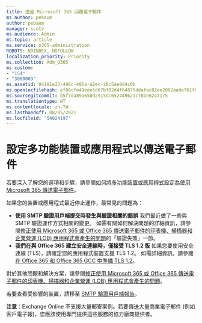 ```yaml
---
title: 透過 Microsoft 365 回覆電子郵件
ms.author: pebaum
author: pebaum
manager: scotv
ms.audience: Admin
ms.topic: article
ms.service: o365-administration
ROBOTS: NOINDEX, NOFOLLOW
localization_priority: Priority
ms.collection: Adm_O365
ms.custom:
- "154"
- "3000003"
ms.assetid: 84191e23-496c-495a-a2ec-28c5ae0d4c0b
ms.openlocfilehash: ef06cfe41eee5d67bf82d4f64875ddafac82ee2062aade761f81b906cd428dd5
ms.sourcegitcommit: b5f7da89a650d2915dc652449623c78be6247175
ms.translationtype: HT
ms.contentlocale: zh-TW
ms.lasthandoff: 08/05/2021
ms.locfileid: "54024197"
---
```

# <a name="set-up-a-multifunction-device-or-application-to-send-email"></a>設定多功能裝置或應用程式以傳送電子郵件

若要深入了解您的選項和步驟，請參閱[如何將多功能裝置或應用程式設定為使用 Microsoft 365 傳送電子郵件](/Exchange/mail-flow-best-practices/how-to-set-up-a-multifunction-device-or-application-to-send-email-using-microsoft-365-or-office-365)。
  
如果您的裝置或應用程式最近停止運作，最常見的問題為：

- **使用 SMTP 驗證用戶端提交時發生與驗證相關的錯誤** 我們最近做了一些與 SMTP 驗證運作方式相關的變更。 如需有關如何解決問題的詳細資訊，請參閱[修正使用 Microsoft 365 或 Office 365 傳送電子郵件的印表機、掃描器和企業營運 (LOB) 應用程式會產生的問題](/Exchange/mail-flow-best-practices/fix-issues-with-printers-scanners-and-lob-applications-that-send-email-using-off#error-authentication-unsuccessful)的「驗證失敗」一節。
- **我們在與 Office 365 建立安全連線時，僅接受 TLS 1.2 版** 如果您要使用安全連線 (TLS)，請確定您的應用程式裝置支援 TLS 1.2。 如需詳細資訊，請參閱[在 Office 365 和 Office 365 GCC 中準備 TLS 1.2](/microsoft-365/compliance/prepare-tls-1.2-in-office-365)。
 
對於其他問題和解決方案，請參閱[修正使用 Microsoft 365 或 Office 365 傳送電子郵件的印表機、掃描器和企業營運 (LOB) 應用程式會產生的問題](/Exchange/mail-flow-best-practices/fix-issues-with-printers-scanners-and-lob-applications-that-send-email-using-off)。

若要查看受影響的裝置，請移至 [SMTP 驗證用戶端報告](https://protection.office.com/mailflow/dashboard)。

**注意**：Exchange Online 不支援大量郵寄案例。若要傳送大量商業電子郵件 (例如客戶電子報)，您應該使用專門提供這些服務的協力廠商提供者。
